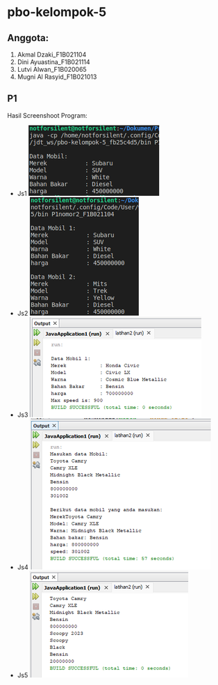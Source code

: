 # pbo-kelompok-5

## Anggota: 
1. Akmal Dzaki_F1B021104
2. Dini Ayuastina_F1B021114
3. Lutvi Alwan_F1B020065
4. Mugni Al Rasyid_F1B021013
   
## P1
Hasil Screenshoot Program:
- Js1 <img src="https://github.com/maljackvroh/pbo-kelompok-5/blob/master/assets/nomor1.png">
- Js2 <img src="https://github.com/maljackvroh/pbo-kelompok-5/blob/master/assets/no2.png">
- Js3 <img src="https://github.com/maljackvroh/pbo-kelompok-5/blob/master/assets/Screenshot%20no3.png">
- Js4 <img src="https://github.com/maljackvroh/pbo-kelompok-5/blob/master/assets/Screenshot%20no4.png"> 
- Js5 <img src="https://github.com/maljackvroh/pbo-kelompok-5/blob/master/assets/Screenshot%20no5.png">
